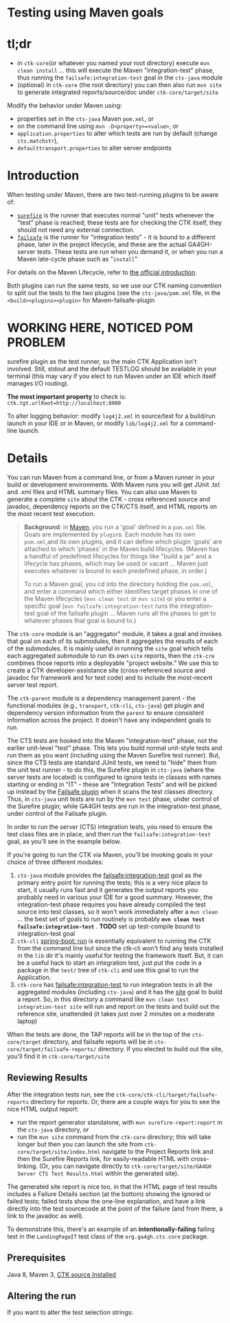 # Testing using Maven goals

# tl;dr

- in `ctk-core`(or whatever you named your root directory) execute `mvn clean install` ... this will execute the Maven "integration-test" phase, thus running the `failsafe:integration-test` goal in the `cts-java` module
- (optional) in `ctk-core` (the root directory) you can then also run `mvn site` to generate integrated reports/source/doc under `ctk-core/target/site`

Modify the behavior under Maven using:
- properties set in the `cts-java` Maven `pom.xml`, or
- on the command line using `mvn -D<property>=<value>`, or
- `application.properties` to alter which tests are run by default (change `cts.matchstr`),
- `defaulttransport.properties` to alter server endpoints

# Introduction

When testing under Maven, there are two test-running plugins to be aware of:
- [`surefire`](https://maven.apache.org/surefire/maven-surefire-plugin/) is the runner that executes normal "unit" tests whenever the "test" phase is reached; these tests are for checking the CTK itself, they should not need any external connection.
- [`failsafe`](https://maven.apache.org/surefire/maven-failsafe-plugin/) is the runner for "integration tests" - it is bound to a different phase, later in the project lifecycle, and these are the actual GA4GH-server tests. These tests are run when you demand it, or when you run a Maven late-cycle phase such as "`install`"

For details on the Maven Lifecycle, refer to [the official introduction](https://maven.apache.org/guides/introduction/introduction-to-the-lifecycle.html).

Both plugins can run the same tests, so we use our CTK naming convention to split out the tests to the two plugins (see the `cts-java/pom.xml` file, in the `<build><plugins><plugin>` for Maven-failsafe-plugin

# WORKING HERE, NOTICED POM PROBLEM

surefire plugin as the test runner, so the main CTK Application isn't involved. Still, stdout and the default TESTLOG should be available in your terminal (this may vary if you elect to run Maven under an IDE which itself manages I/O routing).

**The most important property** to check is: `ctk.tgt.urlRoot=http://localhost:8000`

To alter logging behavior: modify `log4j2.xml` in source/test for a build/run launch in your IDE or in Maven, or modify `lib/log4j2.xml` for a command-line launch.

# Details
You can run Maven from a command line, or from a Maven runner in your build or development environments. With Maven runs you will get JUnit .txt and .xml files and HTML summary files. You can also use Maven to generate a complete `site` about the CTK - cross referenced source and javadoc, dependency reports on the CTK/CTS itself, and HTML reports on the most recent test execution.

> **Background**: in [Maven](https://maven.apache.org/), you run a 'goal' defined in a `pom.xml` file. Goals are implemented by `plugin`s. Each module has its own `pom.xml`,and its own plugins, and it can define which plugin 'goals' are attached to which 'phases' in the Maven build lifecycles. (Maven has a handful of predefined lifecycles for things like "build a jar" and a lifecycle has phases, which may be used or vacant ... Maven just executes whatever is bound to each predefined phase, in order.)
> 
> To run a Maven goal, you cd into the directory holding the `pom.xml`, and enter a command which either identifies target phases in one of the Maven lifecycles (`mvn clean test` or `mvn site`) or you enter a specific goal (`mvn failsafe:integration-test` runs the integration-test goal of the failsafe plugin ... Maven runs all the phases to get to whatever phases that goal is bound to.)
>
The `ctk-core` module is an "aggregator" module, it takes a goal and invokes that goal on each of its submodules, then it aggregates the results of each of the submodules. It is mainly useful in running the `site` goal which tells each aggregated submodule to run its own `site` reports, then the `ctk-cre` combines those reports into a deployable "project website." We use this to create a CTK developer-assistance site (cross-referenced source and javadoc for framework and for test code) and to include the most-recent server test report.
>
The `ctk-parent` module is a dependency management parent - the functional modules (e.g., `transport`, `ctk-cli`, `cts-java`) get plugin and dependency version information from the `parent` to ensure consistent information across the project. It doesn't have any independent goals to run.

The CTS tests are hooked into the Maven "integration-test" phase, not the earlier unit-level "test" phase.  This lets you build normal unit-style tests and run them as you want (including using the Maven Surefire test runner). But, since the CTS tests are standard JUnit tests, we need to "hide" them from the unit test runner - to do this, the Surefire plugin in `cts-java` (where the server tests are located) is configured to ignore tests in classes with names starting or ending in "IT" - these are "Integration Tests" and will be picked up instead by the [Failsafe plugin](https://maven.apache.org/surefire/maven-failsafe-plugin/) when it scans the test classes directory. Thus, in `cts-java` unit tests are run by the `mvn test` phase, under control of the Surefire plugin; while GA4GH tests are run in the integration-test phase, under control of the Failsafe plugin.

In order to run the server (CTS) integration tests, you need to ensure the test class files are in place, and then run the `failsafe:integration-test` goal, as you'll see in the example below.

If you're going to run the CTK via Maven, you'll be invoking goals in your choice of three different modules:

1. `cts-java` module provides the [failsafe:integration-test](https://maven.apache.org/surefire/maven-failsafe-plugin/) goal as the primary entry point for running the tests; this is a very nice place to start, it usually runs fast and it generates the output reports you probably need in various your IDE for a good summary. However, the integration-test phase requires you have already compiled the test source into test classes, so it won't work immediately after a `mvn clean` ... the best set of goals to run routinely is probably **`mvn clean test failsafe:integration-test`**
. **TODO** set up test-compile bound to integration-test goal
1. `ctk-cli` [spring-boot: run](http://docs.spring.io/spring-boot/docs/current/maven-plugin/run-mojo.html) is essentially equivalent to running the CTK from the command line but since the ctk-cli won't find any tests installed in the `lib` dir it's mainly useful for testing the framework itself. But, it can be a useful hack to start an integration test, just put the code in a package in the `test/` tree of `ctk-cli` and use this goal to run the Application.
1. `ctk-core` has  [failsafe:integration-test](https://maven.apache.org/surefire/maven-failsafe-plugin/) to run integration tests in all the aggregated modules (including `cts-java`) and it has the [site](https://maven.apache.org/plugins/maven-site-plugin/) goal to build a report. So, in this directory a command like `mvn clean test integration-test site` will run and report on the tests and build out the reference site, unattended (it takes just over 2 minutes on a moderate laptop)

When the tests are done, the TAP reports will be in the top of the `cts-core/target` directory, and failsafe reports will be in `cts-core/target/failsafe-reports/` directory. If you elected to build out the site, you'll find it in `ctk-core/target/site`

## Reviewing Results
After the integration tests run, see the `ctk-core/ctk-cli/target/failsafe-reports` directory for reports. Or, there are a couple ways for you to see the nice HTML output report:

- run the report generator standalone, with `mvn surefire-report:report` in the `cts-java` directory, or
- run the `mvn site` command from the `ctk-core` directory; this will take longer but then you can launch the site from `ctk-core/target/site/index.html` navigate to the Project Reports link and then the Surefire Reports link, for easily-readable HTML with cross-linking. (Or, you can navigate directly to `ctk-core/target/site/GA4GH Server CTS Test Results.html` within the generated site).

The generated site report is nice too, in that the HTML page of test results includes a Failure Details section (at the bottom) showing the ignored or failed tests; failed tests show the one-line explanation, and have a link directly into the test sourcecode at the point of the failure (and from there, a link to the javadoc as well).

To demonstrate this, there's an example of an **intentionally-failing** failing test in the `LandingPageIT` test class of the `org.ga4gh.cts.core` package.


## Prerequisites

Java 8, Maven 3, [CTK source Installed](InstallingTheCTK.md)

## Altering the run 

If you want to alter the test selection strings:

**<TODO show altering Maven POM to set properties>**


